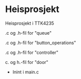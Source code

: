 # Heisprosjekt
Heisprosjekt i TTK4235

.c og .h-fil for "queue"

.c og .h-fil for "button_operations"

.c og .h-fil for "controller"

c. og h.-fil for "door"

 - Inint i main.c
